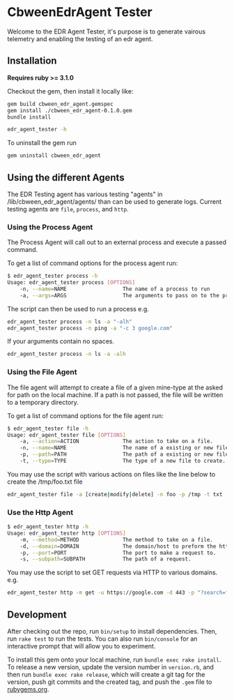 # CbweenEdrAgent Tester

Welcome to the EDR Agent Tester, it's purpose is to generate vairous telemetry and enabling the testing of an edr agent.


## Installation

**Requires ruby >= 3.1.0**

Checkout the gem, then install it locally like: 

```bash
gem build cbween_edr_agent.gemspec
gem install ./cbween_edr_agent-0.1.0.gem
bundle install

edr_agent_tester -h
```

To uninstall the gem run
```bash
gem uninstall cbween_edr_agent
```

## Using the different Agents

The EDR Testing agent has various testing "agents" in /lib/cbween_edr_agent/agents/ than can be used to generate logs. Current testing agents are `file`, `process`, and `http`. 

### Using the Process Agent

The Process Agent will call out to an external process and execute a passed command.

To get a list of command options for the process agent run:
```bash
$ edr_agent_tester process -h
Usage: edr_agent_tester process [OPTIONS]    
    -n, --name=NAME                  The name of a process to run
    -a, --args=ARGS                  The arguments to pass on to the process
```

The script can then be used to run a process e.g.
```bash
edr_agent_tester process -n ls -a "-alh"
edr_agent_tester process -n ping -a "-c 3 google.com"
```
If your arguments contain no spaces.
```bash
edr_agent_tester process -n ls -a -alh
```

### Using the File Agent

The file agent will attempt to create a file of a given mine-type at the asked for path on the local machine. If a path is not passed, the file will be written to a temporary directory.

To get a list of command options for the file agent run:
```bash
$ edr_agent_tester file -h                             
Usage: edr_agent_tester file [OPTIONS]
    -a, --action=ACTION              The action to take on a file.
    -n, --name=NAME                  The name of a existing or new file.
    -p, --path=PATH                  The path of a existing or new file.
    -t, --type=TYPE                  The type of a new file to create. e.g. [txt|csv|jpg]
```

You may use the script with various actions on files like the line below to create the /tmp/foo.txt file
```bash
edr_agent_tester file -a [create|modify|delete] -n foo -p /tmp -t txt
```

### Use the Http Agent

```bash
$ edr_agent_tester http -h
Usage: edr_agent_tester http [OPTIONS]
    -m, --method=METHOD              The method to take on a file.
    -d, --domain=DOMAIN              The domain/host to preform the http method on.
    -p, --port=PORT                  The port to make a request to.
    -s, --subpath=SUBPATH            The path of a request.
```

You may use the script to set GET requests via HTTP to various domains. e.g.
```bash
edr_agent_tester http -m get -u https://google.com -d 443 -p "?search=foobar"
```

## Development

After checking out the repo, run `bin/setup` to install dependencies. Then, run `rake test` to run the tests. You can also run `bin/console` for an interactive prompt that will allow you to experiment.

To install this gem onto your local machine, run `bundle exec rake install`. To release a new version, update the version number in `version.rb`, and then run `bundle exec rake release`, which will create a git tag for the version, push git commits and the created tag, and push the `.gem` file to [rubygems.org](https://rubygems.org).
